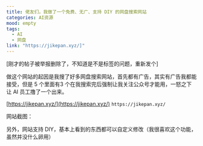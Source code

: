 ```yaml
---
title: 佬友们，我做了一个免费、无广、支持 DIY 的网盘搜索网站
categories: AI资源
mood: empty
tags:
  - AI
  - 网盘
link: "https://jikepan.xyz/]"
---
```


[刚才的帖子被举报删除了，不知道是不是标签的问题，重新发个]

做这个网站的起因是我搜了好多网盘搜索网站，首先都有广告，其实有广告我都能接受，但是 5 个里面有3 个在我搜索完后强制让我关注公众号才能用，一怒之下让 AI 员工撸了一个出来。

[https://jikepan.xyz/](https://jikepan.xyz/) `https://jikepan.xyz/`

网站截图：

 

另外，网站支持 DIY，基本上看到的东西都可以自定义修改（我很喜欢这个功能，虽然并没什么卵用）

 
